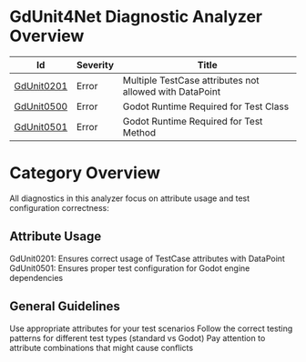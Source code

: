 ﻿# GdUnit4Net Diagnostic Analyzer Overview

| Id                          | Severity | Title                                                   |
|-----------------------------|----------|---------------------------------------------------------|
| [GdUnit0201](GdUnit0201.md) | Error    | Multiple TestCase attributes not allowed with DataPoint |
| [GdUnit0500](GdUnit0500.md) | Error    | Godot Runtime Required for Test Class                   |
| [GdUnit0501](GdUnit0501.md) | Error    | Godot Runtime Required for Test Method                  |

# Category Overview

All diagnostics in this analyzer focus on attribute usage and test configuration correctness:

## Attribute Usage

GdUnit0201: Ensures correct usage of TestCase attributes with DataPoint
GdUnit0501: Ensures proper test configuration for Godot engine dependencies

## General Guidelines

Use appropriate attributes for your test scenarios
Follow the correct testing patterns for different test types (standard vs Godot)
Pay attention to attribute combinations that might cause conflicts
